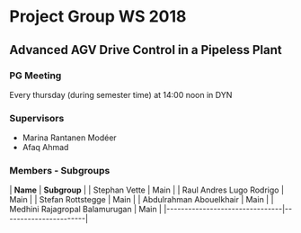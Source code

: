 # Project Group WS 2018

## Advanced AGV Drive Control in a Pipeless Plant

### PG Meeting

Every thursday (during semester time) at 14:00 noon in DYN

### Supervisors

- Marina Rantanen Modéer
- Afaq Ahmad


### Members - Subgroups

| **Name**                       | **Subgroup**          |
| Stephan Vette                  | Main                  |
| Raul Andres Lugo Rodrigo       | Main                  |
| Stefan Rottstegge              | Main                  |
| Abdulrahman Abouelkhair        | Main                  |
| Medhini Rajagropal Balamurugan | Main                  |
|--------------------------------|-----------------------|
